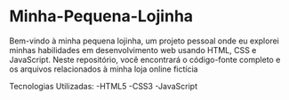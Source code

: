 # Minha-Pequena-Lojinha
Bem-vindo à minha pequena lojinha, um projeto pessoal onde eu explorei minhas habilidades em desenvolvimento web usando HTML, CSS e JavaScript. Neste repositório, você encontrará o código-fonte completo e os arquivos relacionados à minha loja online fictícia

Tecnologias Utilizadas:
-HTML5
-CSS3
-JavaScript
